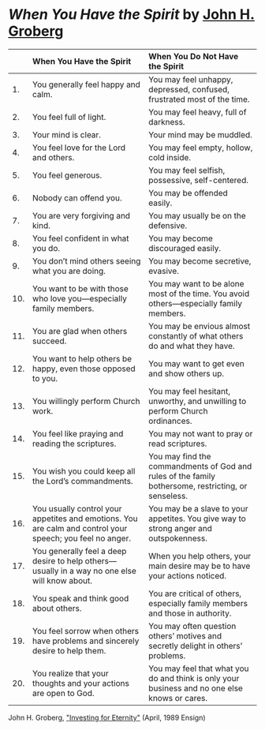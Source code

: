 # *When You Have the Spirit* by [John H. Groberg](https://en.wikipedia.org/wiki/John_H._Groberg)

| | When You Have the Spirit    | When You Do Not Have the Spirit     |
| :------------- | :------------- | :------------- |
| 1. | You generally feel happy and calm.       | You may feel unhappy, depressed, confused, frustrated most of the time.       |
| 2. | You feel full of light. | You may feel heavy, full of darkness. |
| 3. | Your mind is clear. | Your mind may be muddled. |
| 4. | You feel love for the Lord and others. | You may feel empty, hollow, cold inside. |
| 5. | You feel generous. | You may feel selfish, possessive, self-centered. |
| 6. | Nobody can offend you. | You may be offended easily. |
| 7. | You are very forgiving and kind. | You may usually be on the defensive. |
| 8. | You feel confident in what you do. | You may become discouraged easily. |
| 9. | You don’t mind others seeing what you are doing. | You may become secretive, evasive. |
| 10. | You want to be with those who love you—especially family members. | You may want to be alone most of the time. You avoid others—especially family members. |
| 11. | You are glad when others succeed. | You may be envious almost constantly of what others do and what they have. |
| 12. | You want to help others be happy, even those opposed to you. | You may want to get even and show others up. |
| 13. | You willingly perform Church work. | You may feel hesitant, unworthy, and unwilling to perform Church ordinances. |
| 14. | You feel like praying and reading the scriptures. | You may not want to pray or read scriptures. |
| 15. | You wish you could keep all the Lord’s commandments. | You may find the commandments of God and rules of the family bothersome, restricting, or senseless. |
| 16. | You usually control your appetites and emotions. You are calm and control your speech; you feel no anger. | You may be a slave to your appetites. You give way to strong anger and outspokenness. |
| 17. | You generally feel a deep desire to help others—usually in a way no one else will know about. | When you help others, your main desire may be to have your actions noticed. |
| 18. | You speak and think good about others. | You are critical of others, especially family members and those in authority. |
| 19. | You feel sorrow when others have problems and sincerely desire to help them. | You may often question others’ motives and secretly delight in others’ problems. |
| 20. | You realize that your thoughts and your actions are open to God. | You may feel that what you do and think is only your business and no one else knows or cares. |

John H. Groberg, ["Investing for Eternity"](https://www.churchofjesuschrist.org/study/ensign/1986/04/investing-for-eternity?lang=eng#p55) (April, 1989 Ensign)
